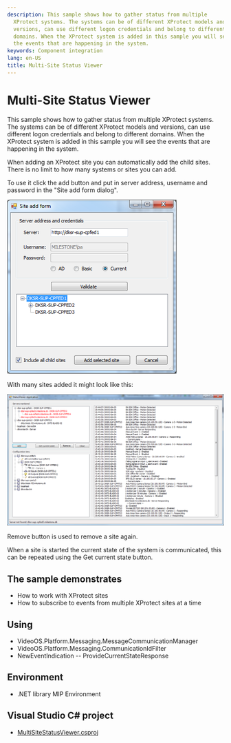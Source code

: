 ```yaml
---
description: This sample shows how to gather status from multiple
  XProtect systems. The systems can be of different XProtect models and
  versions, can use different logon credentials and belong to different
  domains. When the XProtect system is added in this sample you will see
  the events that are happening in the system.
keywords: Component integration
lang: en-US
title: Multi-Site Status Viewer
---
```


# Multi-Site Status Viewer

This sample shows how to gather status from multiple XProtect systems.
The systems can be of different XProtect models and versions, can use
different logon credentials and belong to different domains. When the
XProtect system is added in this sample you will see the events that are
happening in the system.

When adding an XProtect site you can automatically add the child sites.
There is no limit to how many systems or sites you can add.

To use it click the add button and put in server address, username and
password in the "Site add form dialog".

![](MultiSiteStatusViewer1.png)

With many sites added it might look like this:

![](MultiSiteStatusViewer2.png)

Remove button is used to remove a site again.

When a site is started the current state of the system is communicated,
this can be repeated using the Get current state button.

## The sample demonstrates

-   How to work with XProtect sites
-   How to subscribe to events from multiple XProtect sites at a time

## Using

-   VideoOS.Platform.Messaging.MessageCommunicationManager
-   VideoOS.Platform.Messaging.CommunicationIdFilter
-   NewEventIndication -- ProvideCurrentStateResponse

## Environment

-   .NET library MIP Environment

## Visual Studio C\# project

-   [MultiSiteStatusViewer.csproj](javascript:openLink('..\\\\ComponentSamples\\\\MultiSiteStatusViewer\\\\MultiSiteStatusViewer.csproj');)
